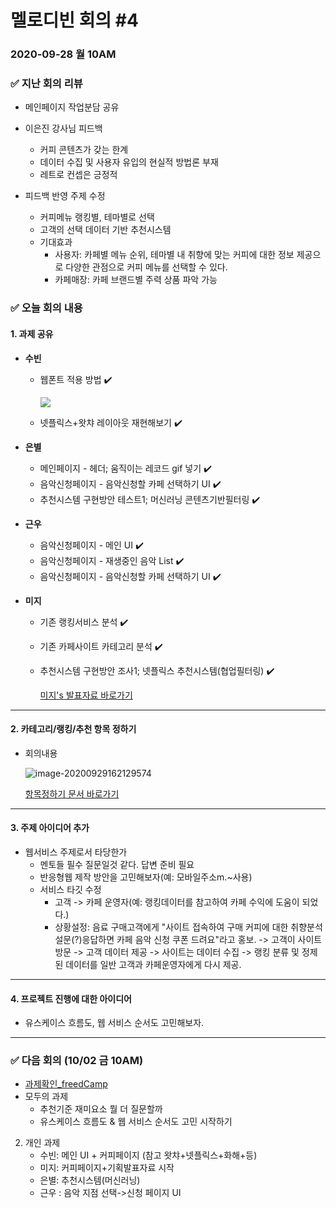 # 멜로디빈 회의 #4

### 2020-09-28 월 10AM



### :white_check_mark: ​지난 회의 리뷰 

* 메인페이지 작업분담 공유
* 이은진 강사님 피드백
  * 커피 콘텐츠가 갖는 한계
  * 데이터 수집 및 사용자 유입의 현실적 방법론 부재
  * 레트로 컨셉은 긍정적



* 피드백 반영 주제 수정
  *  커피메뉴 랭킹별, 테마별로 선택
  * 고객의 선택 데이터 기반 추천시스템 
  * 기대효과 
    * 사용자: 카페별 메뉴 순위, 테마별 내 취향에 맞는 커피에 대한 정보 제공으로 다양한 관점으로 커피 메뉴를 선택할 수 있다.
    * 카페매장: 카페 브랜드별 주력 상품 파악 가능



### :white_check_mark: ​오늘 회의 내용

#### 1. 과제 공유

* **수빈**

  * 웹폰트 적용 방법 :heavy_check_mark:

    ![](https://github.com/melody-Bean/melody-Bean-meetingMinutes/blob/master/img/0928_1_webFont.png)

    

  * 넷플릭스+왓챠 레이아웃 재현해보기 :heavy_check_mark:



* **은별**
  * 메인페이지 - 헤더; 움직이는 레코드 gif 넣기 :heavy_check_mark:
  * 음악신청페이지 - 음악신청할 카페 선택하기 UI :heavy_check_mark:
  * 추천시스템 구현방안 테스트1; 머신러닝 콘텐츠기반필터링 :heavy_check_mark:



* **근우**
  * 음악신청페이지 - 메인 UI :heavy_check_mark:
  * 음악신청페이지 - 재생중인 음악 List :heavy_check_mark: 
  * 음악신청페이지 - 음악신청할 카페 선택하기 UI :heavy_check_mark:



* **미지**

  * 기존 랭킹서비스 분석 :heavy_check_mark:

  * 기존 카페사이트 카테고리 분석 :heavy_check_mark:

  * 추천시스템 구현방안 조사1; 넷플릭스 추천시스템(협업필터링) :heavy_check_mark:

    [미지's 발표자료 바로가기](https://drive.google.com/drive/u/0/folders/1r4JqlMUyHryo-ACycdZAQSYFzXlcheqr)

---



#### 2. 카테고리/랭킹/추천 항목 정하기

* 회의내용

  ![image-20200929162129574](C:\Users\star\AppData\Roaming\Typora\typora-user-images\image-20200929162129574.png)

  [항목정하기 문서 바로가기](https://docs.google.com/document/d/1E-1ZrDCHOhR3Imov4pzwSyOhSSAz3SZyNBwWUPQDsF4/edit)

---



#### 3. 주제 아이디어 추가

* 웹서비스 주제로서 타당한가
  * 멘토들 필수 질문일것 같다. 답변 준비 필요
  * 반응형웹 제작 방안을 고민해보자(예: 모바일주소m.~사용)
  * 서비스 타깃 수정
    * 고객 -> 카페 운영자(예: 랭킹데이터를 참고하여 카페 수익에 도움이 되었다.)
    * 상황설정: 음료 구매고객에게 "사이트 접속하여 구매 커피에 대한 취향분석 설문(?)응답하면 카페 음악 신청 쿠폰 드려요"라고 홍보. -> 고객이 사이트 방문 -> 고객 데이터 제공 -> 사이트는 데이터 수집 -> 랭킹 분류 및 정제된 데이터를 일반 고객과 카페운영자에게  다시 제공.

---



#### 4. 프로젝트 진행에 대한 아이디어

* 유스케이스 흐름도, 웹 서비스 순서도 고민해보자.

---



### :white_check_mark: ​다음 회의 (10/02 금 10AM)

* [과제확인_freedCamp](https://freedcamp.com/MelodyBean_58M/MelodyBean_baF/todos)
* 모두의 과제
  * 추천기준 재미요소 뭘 더 질문할까
  * 유스케이스 흐름도 & 웹 서비스 순서도 고민 시작하기
2. 개인 과제
   * 수빈: 메인 UI + 커피페이지 (참고 왓챠+넷플릭스+화해+등)
   * 미지: 커피페이지+기획발표자료 시작
   * 은별: 추천시스템(머신러닝)
   * 근우 : 음악 지점 선택->신청 페이지 UI

